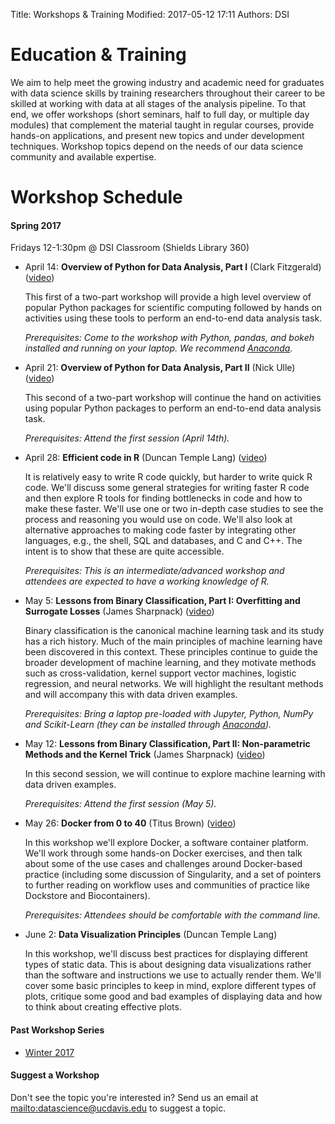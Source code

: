 Title: Workshops & Training
Modified: 2017-05-12 17:11
Authors: DSI

# Education & Training
We aim to help meet the growing industry and academic need for graduates with
data science skills by training researchers throughout their career to be
skilled at working with data at all stages of the analysis pipeline. To that
end, we offer workshops (short seminars, half to full day, or multiple day
modules) that complement the material taught in regular courses, provide
hands-on applications, and present new topics and under development techniques.
Workshop topics depend on the needs of our data science community and available
expertise. 

# Workshop Schedule

#### Spring 2017

Fridays 12-1:30pm @ DSI Classroom (Shields Library 360)

*   April 14: __Overview of Python for Data Analysis, Part I__ (Clark
    Fitzgerald)
    ([video](https://www.youtube.com/edit?o=U&video_id=sxcUKfZSbb4))

    This first of a two-part workshop will provide a high level overview of
    popular Python packages for scientific computing followed by hands on
    activities using these tools to perform an end-to-end data analysis task.

    _Prerequisites: Come to the workshop with Python, pandas, and bokeh
    installed and running on your laptop. We recommend [Anaconda][]._

*   April 21: __Overview of Python for Data Analysis, Part II__ (Nick Ulle)
    ([video](https://www.youtube.com/watch?v=TBUlTESUQE8))
    

    This second of a two-part workshop will continue the hand on
    activities using popular Python packages to perform an end-to-end data
    analysis task.

    _Prerequisites: Attend the first session (April 14th)._

*   April 28: __Efficient code in R__ (Duncan Temple Lang)
    ([video](https://www.youtube.com/watch?v=tJUUevlzoj0))
 
    It is relatively easy to write R code quickly, but harder to write quick R
    code. We'll discuss some general strategies for writing faster R code and
    then explore R tools for finding bottlenecks in code and how to make these
    faster. We'll use one or two in-depth case studies to see the process and
    reasoning you would use on code. We'll also look at alternative approaches
    to making code faster by integrating other languages, e.g., the shell, SQL
    and databases, and C and C++. The intent is to show that these are quite
    accessible.

    _Prerequisites: This is an intermediate/advanced workshop and attendees are
    expected to have a working knowledge of R._

*   May 5: __Lessons from Binary Classification, Part I: Overfitting and
    Surrogate Losses__ (James Sharpnack)
    ([video](https://www.youtube.com/watch?v=dHbze3AYG8I))

    Binary classification is the canonical machine learning task and its study
    has a rich history.  Much of the main principles of machine learning have
    been discovered in this context.  These principles continue to guide the
    broader development of machine learning, and they motivate methods such as
    cross-validation, kernel support vector machines, logistic regression, and
    neural networks.  We will highlight the resultant methods and will
    accompany this with data driven examples.
    
    _Prerequisites: Bring a laptop pre-loaded with Jupyter, Python, NumPy and
    Scikit-Learn (they can be installed through [Anaconda][])._

*   May 12: __Lessons from Binary Classification, Part II: Non-parametric
    Methods and the Kernel Trick__ (James Sharpnack)
    ([video](https://www.youtube.com/watch?v=T64qdgdGRmw))

    In this second session, we will continue to explore machine learning with
    data driven examples.

    _Prerequisites: Attend the first session (May 5)._

*   May 26: __Docker from 0 to 40__ (Titus Brown)
    ([video](https://www.youtube.com/watch?v=y1cE6d34kf8))

    In this workshop we'll explore Docker, a software container platform.
    We'll work through some hands-on Docker exercises, and then talk about some
    of the use cases and challenges around Docker-based practice (including
    some discussion of Singularity, and a set of pointers to further reading on
    workflow uses and communities of practice like Dockstore and
    Biocontainers).
    
    _Prerequisites: Attendees should be comfortable with the command line._

*   June 2: __Data Visualization Principles__ (Duncan Temple Lang)

    In this workshop, we'll discuss best practices for displaying different
    types of static data. This is about designing data visualizations rather
    than the software and instructions we use to actually render them. We'll
    cover some basic principles to keep in mind, explore different types of
    plots, critique some good and bad examples of displaying data and how to
    think about creating effective plots.

[Anaconda]: https://www.continuum.io/downloads

#### Past Workshop Series

* [Winter 2017](http://dsi.ucdavis.edu/Winter17.html)

#### Suggest a Workshop

Don't see the topic you're interested in? Send us an email at
<mailto:datascience@ucdavis.edu> to suggest a topic.



